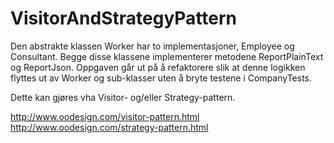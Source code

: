 # VisitorAndStrategyPattern

Den abstrakte klassen Worker har to implementasjoner, Employee og Consultant.
Begge disse klassene implementerer metodene ReportPlainText og ReportJson.
Oppgaven går ut på å refaktorere slik at denne logikken flyttes ut av Worker og sub-klasser uten å bryte testene i CompanyTests.

Dette kan gjøres vha Visitor- og/eller Strategy-pattern.

http://www.oodesign.com/visitor-pattern.html
http://www.oodesign.com/strategy-pattern.html